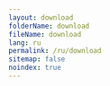 ```yaml
---
layout: download
folderName: download
fileName: download
lang: ru
permalink: /ru/download
sitemap: false
noindex: true
---
```

    
